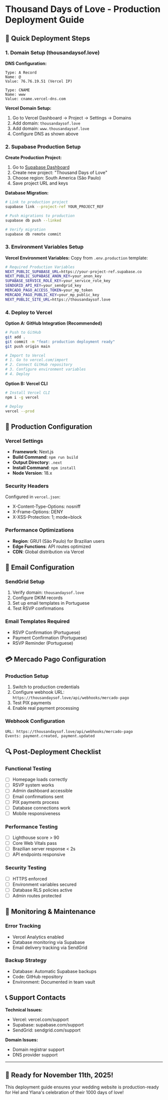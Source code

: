 # Thousand Days of Love - Production Deployment Guide

## 🚀 Quick Deployment Steps

### 1. Domain Setup (thousandaysof.love)

**DNS Configuration:**
```
Type: A Record
Name: @
Value: 76.76.19.51 (Vercel IP)

Type: CNAME
Name: www
Value: cname.vercel-dns.com
```

**Vercel Domain Setup:**
1. Go to Vercel Dashboard → Project → Settings → Domains
2. Add domain: `thousandaysof.love`
3. Add domain: `www.thousandaysof.love`
4. Configure DNS as shown above

### 2. Supabase Production Setup

**Create Production Project:**
1. Go to [Supabase Dashboard](https://supabase.com/dashboard)
2. Create new project: "Thousand Days of Love"
3. Choose region: South America (São Paulo)
4. Save project URL and keys

**Database Migration:**
```bash
# Link to production project
supabase link --project-ref YOUR_PROJECT_REF

# Push migrations to production
supabase db push --linked

# Verify migration
supabase db remote commit
```

### 3. Environment Variables Setup

**Vercel Environment Variables:**
Copy from `.env.production` template:

```bash
# Required Production Variables
NEXT_PUBLIC_SUPABASE_URL=https://your-project-ref.supabase.co
NEXT_PUBLIC_SUPABASE_ANON_KEY=your_anon_key
SUPABASE_SERVICE_ROLE_KEY=your_service_role_key
SENDGRID_API_KEY=your_sendgrid_key
MERCADO_PAGO_ACCESS_TOKEN=your_mp_token
MERCADO_PAGO_PUBLIC_KEY=your_mp_public_key
NEXT_PUBLIC_SITE_URL=https://thousandaysof.love
```

### 4. Deploy to Vercel

**Option A: GitHub Integration (Recommended)**
```bash
# Push to GitHub
git add .
git commit -m "feat: production deployment ready"
git push origin main

# Import to Vercel
# 1. Go to vercel.com/import
# 2. Connect GitHub repository
# 3. Configure environment variables
# 4. Deploy
```

**Option B: Vercel CLI**
```bash
# Install Vercel CLI
npm i -g vercel

# Deploy
vercel --prod
```

## 🔧 Production Configuration

### Vercel Settings
- **Framework**: Next.js
- **Build Command**: `npm run build`
- **Output Directory**: `.next`
- **Install Command**: `npm install`
- **Node Version**: 18.x

### Security Headers
Configured in `vercel.json`:
- X-Content-Type-Options: nosniff
- X-Frame-Options: DENY
- X-XSS-Protection: 1; mode=block

### Performance Optimizations
- **Region**: GRU1 (São Paulo) for Brazilian users
- **Edge Functions**: API routes optimized
- **CDN**: Global distribution via Vercel

## 📧 Email Configuration

### SendGrid Setup
1. Verify domain: `thousandaysof.love`
2. Configure DKIM records
3. Set up email templates in Portuguese
4. Test RSVP confirmations

### Email Templates Required
- RSVP Confirmation (Portuguese)
- Payment Confirmation (Portuguese)
- RSVP Reminder (Portuguese)

## 💳 Mercado Pago Configuration

### Production Setup
1. Switch to production credentials
2. Configure webhook URL: `https://thousandaysof.love/api/webhooks/mercado-pago`
3. Test PIX payments
4. Enable real payment processing

### Webhook Configuration
```
URL: https://thousandaysof.love/api/webhooks/mercado-pago
Events: payment.created, payment.updated
```

## 🔍 Post-Deployment Checklist

### Functional Testing
- [ ] Homepage loads correctly
- [ ] RSVP system works
- [ ] Admin dashboard accessible
- [ ] Email confirmations sent
- [ ] PIX payments process
- [ ] Database connections work
- [ ] Mobile responsiveness

### Performance Testing
- [ ] Lighthouse score > 90
- [ ] Core Web Vitals pass
- [ ] Brazilian server response < 2s
- [ ] API endpoints responsive

### Security Testing
- [ ] HTTPS enforced
- [ ] Environment variables secured
- [ ] Database RLS policies active
- [ ] Admin routes protected

## 🚨 Monitoring & Maintenance

### Error Tracking
- Vercel Analytics enabled
- Database monitoring via Supabase
- Email delivery tracking via SendGrid

### Backup Strategy
- Database: Automatic Supabase backups
- Code: GitHub repository
- Environment: Documented in team vault

## 📞 Support Contacts

**Technical Issues:**
- Vercel: vercel.com/support
- Supabase: supabase.com/support
- SendGrid: sendgrid.com/support

**Domain Issues:**
- Domain registrar support
- DNS provider support

---

## 🎊 Ready for November 11th, 2025!

This deployment guide ensures your wedding website is production-ready for Hel and Ylana's celebration of their 1000 days of love!